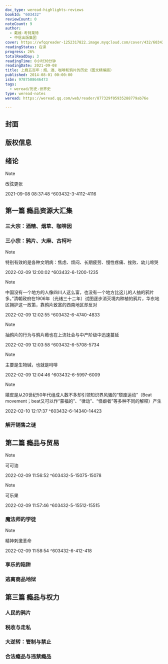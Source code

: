 ```yaml
---
doc_type: weread-highlights-reviews
bookId: "603432"
reviewCount: 0
noteCount: 9
author:
  - 戴维·考特莱特
  - 中信出版集团
cover: https://wfqqreader-1252317822.image.myqcloud.com/cover/432/603432/t7_603432.jpg
readingStatus: 在读
progress: 26%
totalReadDay: 3
readingTime: 0小时30分钟
readingDate: 2021-09-08
title: 上瘾五百年：烟、酒、咖啡和鸦片的历史（图文精编版）
published: 2014-08-01 00:00:00
isbn: 9787508646473
tags:
  - weread/历史-世界史
type: weread-notes
weread: https://weread.qq.com/web/reader/877329f05935288779ab76e

---
```



## 封面

## 版权信息

## 绪论

> [!NOTE] 
> 改弦更张
> 
> 2021-09-08 08:37:48 ^603432-3-4112-4116

## 第一篇 瘾品资源大汇集

### 三大宗：酒精、烟草、咖啡因

### 三小宗：鸦片、大麻、古柯叶

> [!NOTE] 
> 特别有效的是各种文明病：焦虑、烦闷、长期疲劳、慢性疼痛、挫败、幼儿啼哭
> 
> 2022-02-09 12:00:02 ^603432-6-1200-1235

> [!NOTE] 
> 中国没有一个地方的人像四川人这么富，也没有一个地方比这儿的人抽的鸦片多。”清朝政府在1906年（光绪三十二年）试图逐步消灭境内种植的鸦片，华东地区拥护这一政策，靠鸦片致富的西南地区却反对
> 
> 2022-02-09 12:02:55 ^603432-6-4740-4833

> [!NOTE] 
> 抽鸦片的行为与鸦片瘾也在上流社会与中产阶级中迅速蔓延
> 
> 2022-02-09 12:03:58 ^603432-6-5708-5734

> [!NOTE] 
> 主要是生物碱，也就是吗啡
> 
> 2022-02-09 12:04:46 ^603432-6-5997-6009

> [!NOTE] 
> 嬉皮是从20世纪50年代组成人数不多却引领知识界风骚的“颓废运动”（Beat movement；beat又可以作“蒙福的”、“律动”、“怪癖者”等多种不同的解释）产生
> 
> 2022-02-10 12:17:37 ^603432-6-14340-14423

### 解开销售之谜

## 第二篇 瘾品与贸易

> [!NOTE] 
> 可可油
> 
> 2022-02-09 11:56:52 ^603432-5-15075-15078

> [!NOTE] 
> 可乐果
> 
> 2022-02-09 11:57:46 ^603432-5-15512-15515

### 魔法师的学徒

> [!NOTE] 
> 精神刺激革命
> 
> 2022-02-09 11:58:54 ^603432-6-412-418

### 享乐的陷阱

### 逃离商品地狱

## 第三篇 瘾品与权力

### 人民的鸦片

### 税收与走私

### 大逆转：管制与禁止

### 合法瘾品与违禁瘾品

